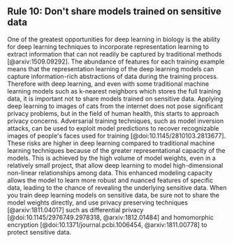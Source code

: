 ## Rule 10: Don't share models trained on sensitive data

One of the greatest opportunities for deep learning in biology is the ability for deep learning techniques to incorporate representation learning to extract information that can not readily be captured by traditional methods [@arxiv:1509.09292]. 
The abundance of features for each training example means that the representation learning of the deep learning models can capture information-rich abstractions of data during the training process. Therefore with deep learning, and even with some traditional machine learning models such as k-nearest neighbors which stores the full training data, it is important not to share models trained on sensitive data.
Applying deep learning to images of cats from the internet does not pose significant privacy problems, but in the field of human health, this starts to approach privacy concerns. 
Adversarial training techniques, such as model inversion attacks, can be used to exploit model predictions to recover recognizable images of people's faces used for training [@doi:10.1145/2810103.2813677]. 
These risks are higher in deep learning compared to traditional machine learning techniques because of the greater representational capacity of the models. 
This is achieved by the high volume of model weights, even in a relatively small project, that allow deep learning to model high-dimensional non-linear relationships among data. 
This enhanced modeling capacity allows the model to learn more robust and nuanced features of specific data, leading to the chance of revealing the underlying sensitive data. 
When you train deep learning models on sensitive data, be sure not to share the model weights directly, and use privacy preserving techniques [@arxiv:1811.04017] such as differential privacy [@doi:10.1145/2976749.2978318, @arxiv:1812.01484] and homomorphic encryption [@doi:10.1371/journal.pcbi.1006454, @arxiv:1811.00778] to protect sensitive data.

